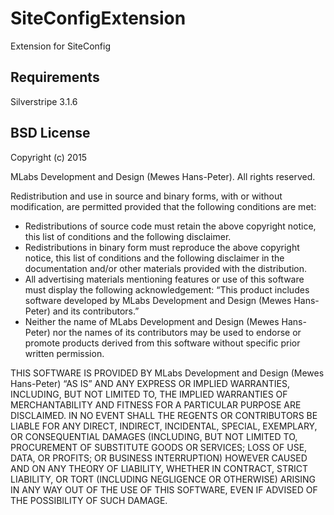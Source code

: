SiteConfigExtension
===================

Extension for SiteConfig

Requirements
------------

Silverstripe 3.1.6
    
BSD License
-----------

Copyright (c) 2015

MLabs Development and Design (Mewes Hans-Peter). All rights reserved.

Redistribution and use in source and binary forms, with or without modification, are permitted provided that the following conditions are met:

- Redistributions of source code must retain the above copyright notice, this list of conditions and the following disclaimer.
- Redistributions in binary form must reproduce the above copyright notice, this list of conditions and the following disclaimer in the documentation and/or other materials provided with the distribution.
- All advertising materials mentioning features or use of this software must display the following acknowledgement: “This product includes software developed by MLabs Development and Design (Mewes Hans-Peter) and its contributors.”
- Neither the name of MLabs Development and Design (Mewes Hans-Peter) nor the names of its contributors may be used to endorse or promote products derived from this software without specific prior written permission.

THIS SOFTWARE IS PROVIDED BY MLabs Development and Design (Mewes Hans-Peter) “AS IS” AND ANY EXPRESS OR IMPLIED WARRANTIES, INCLUDING, BUT NOT LIMITED TO, THE IMPLIED WARRANTIES OF MERCHANTABILITY AND FITNESS FOR A PARTICULAR PURPOSE ARE DISCLAIMED. IN NO EVENT SHALL THE REGENTS OR CONTRIBUTORS BE LIABLE FOR ANY DIRECT, INDIRECT, INCIDENTAL, SPECIAL, EXEMPLARY, OR CONSEQUENTIAL DAMAGES (INCLUDING, BUT NOT LIMITED TO, PROCUREMENT OF SUBSTITUTE GOODS OR SERVICES; LOSS OF USE, DATA, OR PROFITS; OR BUSINESS INTERRUPTION) HOWEVER CAUSED AND ON ANY THEORY OF LIABILITY, WHETHER IN CONTRACT, STRICT LIABILITY, OR TORT (INCLUDING NEGLIGENCE OR OTHERWISE) ARISING IN ANY WAY OUT OF THE USE OF THIS SOFTWARE, EVEN IF ADVISED OF THE POSSIBILITY OF SUCH DAMAGE.
